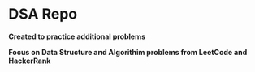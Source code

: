 # DSA Repo

**Created to practice additional problems**

**Focus on Data Structure and Algorithim problems from LeetCode and HackerRank**

